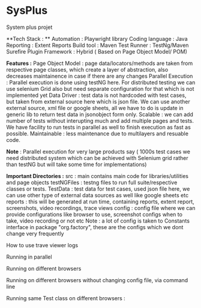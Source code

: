 # SysPlus
System plus projet


**Tech Stack : **
  Automation : Playwright library
  Coding language : Java
  Reporting : Extent Reports
  Build tool : Maven
  Test Runner : TestNg/Maven Surefire Plugin
  Framework : Hybrid ( Based on Page Object Model/ POM)

**Features :**
  Page Object Model : page data/locators/methods are taken from respective page classes, which create a layer of abstraction, also decreases maintainence in case if there are any changes
  Parallel Execution : Parallel execution is done using testNG here. For distributed testing we can use selenium Grid also but need separate configuration for that which is not implemented yet
  Data Driver : test data is not hardcoded with test cases, but taken from external source here which is json file. We can use another external source, xml file or google sheets, all we have to do is update in generic lib to return test data in jsonobject form only.
  Scalable : we can add number of tests without interupting much and add multiple pages and tests. We have facility to run tests in parallel as well to finish execution as fast as possible. 
  Maintainable : less maintenance due to multilayers and resuable code.

  **Note** : Parallel execution for very large products say ( 1000s test cases we need distributed system which can be achieved with Selenium grid rather than testNG but will take some time for implementations) 

**Important Directories :**
  src : main contains main code for libraries/utilities and page objects
  testNGFiles : testng files to run full suite/respective classes or tests. 
  TestData : test data for test cases, used json file here, we can use other type of external data sources as well like google sheets etc
  reports : this will be generated at run time, containing reports, extent report, screenshots, video recordings, trace views 
  config : config file where we can provide configurations like browser to use, screenshot configs when to take, video recording or not etc
  Note : a lot of config is taken to Constants interface in package "org.factory", these are the configs which we dont change very frequently

How to use trave viewer logs  

Running in parallel

Running on different browsers

Running on different browsers without changing config file, via command line

Running same Test class on different browsers : 


  
